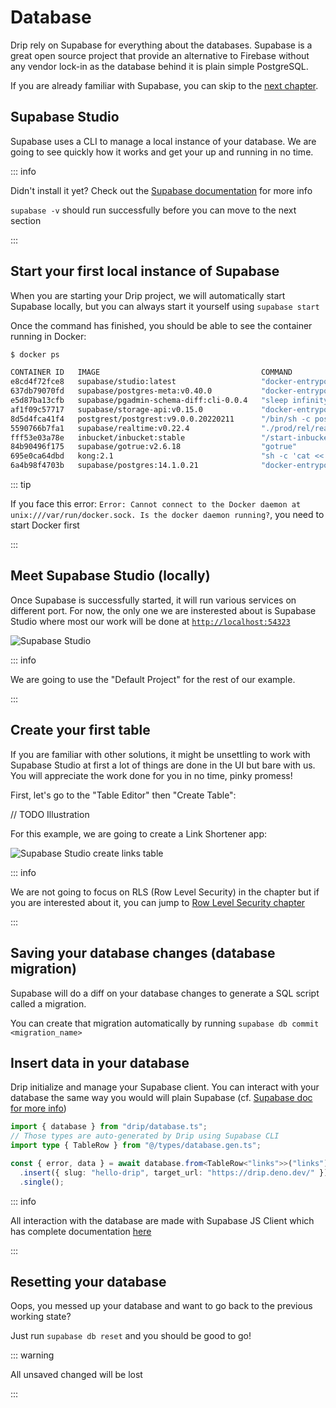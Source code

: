 # Database

Drip rely on Supabase for everything about the databases. Supabase is a great
open source project that provide an alternative to Firebase without any vendor
lock-in as the database behind it is plain simple PostgreSQL.

If you are already familiar with Supabase, you can skip to the
[next chapter](/session).

## Supabase Studio

Supabase uses a CLI to manage a local instance of your database. We are going to
see quickly how it works and get your up and running in no time.

::: info

Didn't install it yet? Check out the
[Supabase documentation](https://github.com/supabase/cli) for more info

`supabase -v` should run successfully before you can move to the next section

:::

## Start your first local instance of Supabase

When you are starting your Drip project, we will automatically start Supabase
locally, but you can always start it yourself using `supabase start`

Once the command has finished, you should be able to see the container running
in Docker:

```bash
$ docker ps

CONTAINER ID   IMAGE                                    COMMAND                  CREATED          STATUS                    PORTS                                                                       NAMES
e8cd4f72fce8   supabase/studio:latest                   "docker-entrypoint.s…"   27 seconds ago   Up 26 seconds             0.0.0.0:54323->3000/tcp                                                     supabase_studio_link-redirector
637db79070fd   supabase/postgres-meta:v0.40.0           "docker-entrypoint.s…"   27 seconds ago   Up 27 seconds             8080/tcp                                                                    supabase_pg_meta_link-redirector
e5d87ba13cfb   supabase/pgadmin-schema-diff:cli-0.0.4   "sleep infinity"         28 seconds ago   Up 27 seconds                                                                                         supabase_differ_link-redirector
af1f09c57717   supabase/storage-api:v0.15.0             "docker-entrypoint.s…"   28 seconds ago   Up 27 seconds             5000/tcp                                                                    supabase_storage_link-redirector
8d5d4fca41f4   postgrest/postgrest:v9.0.0.20220211      "/bin/sh -c postgrest"   28 seconds ago   Up 28 seconds             3000/tcp                                                                    supabase_rest_link-redirector
5590766b7fa1   supabase/realtime:v0.22.4                "./prod/rel/realtime…"   28 seconds ago   Up 28 seconds                                                                                         supabase_realtime_link-redirector
fff53e03a78e   inbucket/inbucket:stable                 "/start-inbucket.sh …"   29 seconds ago   Up 28 seconds (healthy)   0.0.0.0:54326->1100/tcp, 0.0.0.0:54325->2500/tcp, 0.0.0.0:54324->9000/tcp   supabase_inbucket_link-redirector
84b90496f175   supabase/gotrue:v2.6.18                  "gotrue"                 29 seconds ago   Up 28 seconds                                                                                         supabase_auth_link-redirector
695e0ca64dbd   kong:2.1                                 "sh -c 'cat <<'EOF' …"   29 seconds ago   Up 29 seconds             8001/tcp, 8443-8444/tcp, 0.0.0.0:54321->8000/tcp                            supabase_kong_link-redirector
6a4b98f4703b   supabase/postgres:14.1.0.21              "docker-entrypoint.s…"   42 seconds ago   Up 41 seconds             0.0.0.0:54322->5432/tcp                                                     supabase_db_link-redirector
```

::: tip

If you face this error:
`Error: Cannot connect to the Docker daemon at unix:///var/run/docker.sock. Is the docker daemon running?`,
you need to start Docker first

:::

## Meet Supabase Studio (locally)

Once Supabase is successfully started, it will run various services on different
port. For now, the only one we are insterested about is Supabase Studio where
most our work will be done at <a href="http://localhost:54323" target="_blank">
`http://localhost:54323`</a>

![Supabase Studio](/assets/supabase-studio.png)

::: info

We are going to use the "Default Project" for the rest of our example.

:::

## Create your first table

If you are familiar with other solutions, it might be unsettling to work with
Supabase Studio at first a lot of things are done in the UI but bare with us.
You will appreciate the work done for you in no time, pinky promess!

First, let's go to the "Table Editor" then "Create Table":

// TODO Illustration

For this example, we are going to create a Link Shortener app:

![Supabase Studio create links table](/assets/supabase-studio-create-links-table.png)

::: info

We are not going to focus on RLS (Row Level Security) in the chapter but if you
are interested about it, you can jump to
[Row Level Security chapter](/authorization/rls)

:::

## Saving your database changes (database migration)

Supabase will do a diff on your database changes to generate a SQL script called
a migration.

You can create that migration automatically by running
`supabase db commit <migration_name>`

## Insert data in your database

Drip initialize and manage your Supabase client. You can interact with your
database the same way you would will plain Supabase (cf.
[Supabase doc for more info](https://supabase.com/docs/reference/javascript/insert))

```ts
import { database } from "drip/database.ts";
// Those types are auto-generated by Drip using Supabase CLI
import type { TableRow } from "@/types/database.gen.ts";

const { error, data } = await database.from<TableRow<"links">>("links")
  .insert({ slug: "hello-drip", target_url: "https://drip.deno.dev/" })
  .single();
```

::: info

All interaction with the database are made with Supabase JS Client which has
complete documentation [here](https://supabase.com/docs/reference)

:::

## Resetting your database

Oops, you messed up your database and want to go back to the previous working
state?

Just run `supabase db reset` and you should be good to go!

::: warning

All unsaved changed will be lost

:::
